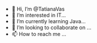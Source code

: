 - 👋 Hi, I’m @TatianaVas
- 👀 I’m interested in IT...
- 🌱 I’m currently learning Java...
- 💞️ I’m looking to collaborate on ...
- 📫 How to reach me ...

<!---
TatianaVas/TatianaVas is a ✨ special ✨ repository because its `README.md` (this file) appears on your GitHub profile.
You can click the Preview link to take a look at your changes.
--->
